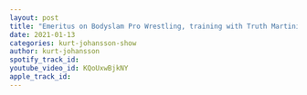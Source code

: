 ```yaml
---
layout: post
title: "Emeritus on Bodyslam Pro Wrestling, training with Truth Martini, coaching, wXw NOW Showcase & More"
date: 2021-01-13
categories: kurt-johansson-show
author: kurt-johansson
spotify_track_id: 
youtube_video_id: KQoUxwBjkNY
apple_track_id: 
---
```


